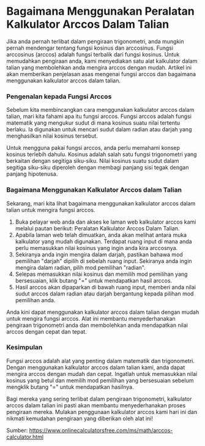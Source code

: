 Bagaimana Menggunakan Peralatan Kalkulator Arccos Dalam Talian
==============================================================

Jika anda pernah terlibat dalam pengiraan trigonometri, anda mungkin pernah mendengar tentang fungsi kosinus dan arccosinus. Fungsi arccosinus (arccos) adalah fungsi terbalik dari fungsi kosinus. Untuk memudahkan pengiraan anda, kami menyediakan satu alat kalkulator dalam talian yang membolehkan anda mengira arccos dengan mudah. Artikel ini akan memberikan penjelasan asas mengenai fungsi arccos dan bagaimana menggunakan kalkulator arccos dalam talian.

### Pengenalan kepada Fungsi Arccos

Sebelum kita membincangkan cara menggunakan kalkulator arccos dalam talian, mari kita fahami apa itu fungsi arccos. Fungsi arccos adalah fungsi matematik yang mengukur sudut di mana kosinus suatu nilai tertentu berlaku. Ia digunakan untuk mencari sudut dalam radian atau darjah yang menghasilkan nilai kosinus tersebut.

Untuk mengguna pakai fungsi arccos, anda perlu memahami konsep kosinus terlebih dahulu. Kosinus adalah salah satu fungsi trigonometri yang berkaitan dengan segitiga siku-siku. Nilai kosinus suatu sudut dalam segitiga siku-siku diperoleh dengan membagi panjang sisi tegak dengan panjang hipotenusa.

### Bagaimana Menggunakan Kalkulator Arccos dalam Talian

Sekarang, mari kita lihat bagaimana menggunakan kalkulator arccos dalam talian untuk mengira fungsi arccos.

1. Buka pelayar web anda dan akses ke laman web kalkulator arccos kami melalui pautan berikut: Peralatan Kalkulator Arccos Dalam Talian.
2. Apabila laman web telah dimuatkan, anda akan melihat antara muka kalkulator yang mudah digunakan. Terdapat ruang input di mana anda perlu memasukkan nilai kosinus yang ingin anda kira arccosnya.
3. Sekiranya anda ingin mengira dalam darjah, pastikan bahawa mod pemilihan "darjah" dipilih di sebelah ruang input. Sekiranya anda ingin mengira dalam radian, pilih mod pemilihan "radian".
4. Selepas memasukkan nilai kosinus dan memilih mod pemilihan yang bersesuaian, klik butang "=" untuk mendapatkan hasil arccos.
5. Hasil arccos akan dipaparkan di bawah ruang input, memberi anda nilai sudut arccos dalam radian atau darjah bergantung kepada pilihan mod pemilihan anda.

Anda kini dapat menggunakan kalkulator arccos dalam talian dengan mudah untuk mengira fungsi arccos. Alat ini membantu menyederhanakan pengiraan trigonometri anda dan membolehkan anda mendapatkan nilai arccos dengan cepat dan tepat.

### Kesimpulan

Fungsi arccos adalah alat yang penting dalam matematik dan trigonometri. Dengan menggunakan kalkulator arccos dalam talian kami, anda dapat mengira arccos dengan mudah dan cepat. Ingatlah untuk memasukkan nilai kosinus yang betul dan memilih mod pemilihan yang bersesuaian sebelum mengklik butang "=" untuk mendapatkan hasilnya.

Bagi mereka yang sering terlibat dalam pengiraan trigonometri, kalkulator arccos dalam talian ini pasti akan membantu menyederhanakan proses pengiraan mereka. Mulakan penggunaan kalkulator arccos kami hari ini dan nikmati kemudahan pengiraan yang diberikan oleh alat ini!

Sumber: <https://www.onlinecalculatorsfree.com/ms/math/arccos-calculator.html>